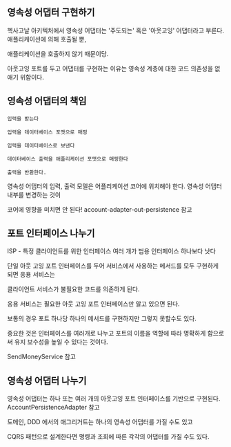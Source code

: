 ## 영속성 어댑터 구현하기

헥사고날 아키텍처에서 영속성 어댑터는 '주도되는' 혹은 '아웃고잉' 어댑터라고 부른다. 애플리케이션에 의해 호출될 뿐,

애플리케이션을 호출하지 않기 때문이당.

아웃고잉 포트를 두고 어댑터를 구현하는 이유는 영속성 계층에 대한 코드 의존성을 없애기 위함이다.

## 영속성 어댑터의 책임

```
입력을 받는다

입력을 데이터베이스 포맷으로 매핑

입력을 데이터베이스로 보낸다

데이터베이스 출력을 애플리케이션 포맷으로 매핑한다

출력을 반환한다.
```

영속성 어댑터의 입력, 출력 모델은 어플리케이션 코어에 위치해야 한다. 영속성 어댑터 내부를 변경하는 것이

코어에 영향을 미치면 안 된다! account-adapter-out-persistence 참고


## 포트 인터페이스 나누기

ISP - 특정 클라이언트를 위한 인터페이스 여러 개가 범용 인터페이스 하나보다 낫다

단일 아웃 고잉 포트 인터페이스를 두어 서비스에서 사용하는 메서드를 모두 구현하게 되면 응용 서비스는 

클라이언트 서비스가 불필요한 코드를 의존하게 된다. 

응용 서비스는 필요한 아웃 고잉 포트 인터페이스만 알고 있으면 된다. 

보통의 경우 포트 하나당 하나의 메서드를 구현하지만 그렇지 못할수도 있다. 

중요한 것은 인터페이스를 여러개로 나누고 포트의 이름을 역할에 따라 명확하게 함으로써 유지 보수성을 높일 수 있다는 것이다.

SendMoneyService 참고 


## 영속성 어댑터 나누기

영속성 어댑터는 하나 또는 여러 개의 아웃고잉 포트 인터페이스를 기반으로 구현된다. AccountPersistenceAdapter 참고

도메인, DDD 에서의 애그리거트는 하나의 영속성 어댑터를 가질 수도 있고 

CQRS 패턴으로 설계한다면 명령과 조회에 따른 각각의 어댑터를 가질 수도 있다.


